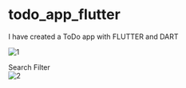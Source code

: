 # todo_app_flutter

I have created a ToDo app with FLUTTER and DART

![1](https://user-images.githubusercontent.com/70278989/218111785-1a10421f-26aa-4b40-b49e-daa557872ca1.jpg) <br>

Search Filter <br>
![2](https://user-images.githubusercontent.com/70278989/218111804-7bdabea9-790d-4b71-b7da-cd39f0ff150a.jpg)
